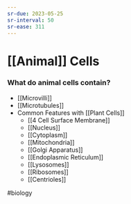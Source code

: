 ```yaml
---
sr-due: 2023-05-25
sr-interval: 50
sr-ease: 311
---
```

# [[Animal]] Cells

### What do animal cells contain?
- [[Microvilli]] 
- [[Microtubules]]
- Common Features with [[Plant Cells]]
	- [[4 Cell Surface Membrane]]
	- [[Nucleus]]
	- [[Cytoplasm]]
	- [[Mitochondria]]
	- [[Golgi Apparatus]]
	- [[Endoplasmic Reticulum]]
	- [[Lysosomes]]
	- [[Ribosomes]]
	- [[Centrioles]]


#biology 